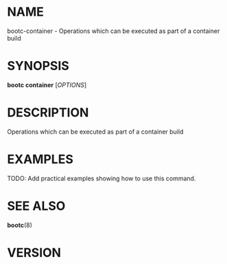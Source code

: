 # NAME

bootc-container - Operations which can be executed as part of a container build

# SYNOPSIS

**bootc container** [*OPTIONS*]

# DESCRIPTION

Operations which can be executed as part of a container build

<!-- BEGIN GENERATED OPTIONS -->
<!-- END GENERATED OPTIONS -->

# EXAMPLES

TODO: Add practical examples showing how to use this command.

# SEE ALSO

**bootc**(8)

# VERSION

<!-- VERSION PLACEHOLDER -->
